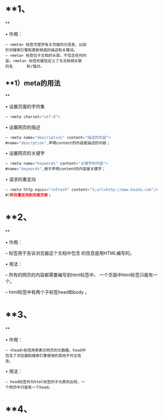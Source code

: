 # **1、<meta>
**

• 作用：


```
– <meta> 标签可提供有关页面的元信息，比如
针对搜索引擎和更新频度的描述和关键词。
– <meta> 标签位于文档的头部，不包含任何内
容。<meta> 标签的属性定义了与文档相关联
的名		称/值对。
```

## **1）meta的用法
**

• 设置页面的字符集


```javascript
– <meta charset="utf-8">
```

• 设置网页的描述

```javascript
– <meta name="description" content="描述的内容">
#name="descrption",声明content的内容是描述的内容；
```

• 设置网页的关键字

```javascript
– <meta name="keywords" content="关键字的内容">	
#name="keywords",用于声明content的内容是关键字；
```

• 请求的重定向


```javascript
– <meta http-equiv="refresh" content="5;url=http://www.baidu.com"/>
#5秒后重定向到百度页面；
```

# **2、<html>
**

• 作用：


– <html>标签用于告诉浏览器这个文档中包含
的信息是用HTML编写的。


• 用法：


– 所有的网页的内容都需要编写到html标签中，
一个页面中html标签只能有一个。


– html标签中有两个子标签head和body 。


# **3、<head>
**

• 作用：


```
– <head>标签用来表示网页的元数据，head中
包含了浏览器和搜索引擎使用的其他不可见信
息。
```

• 用法：


```
– head标签作为html标签的子元素的出现，一
个网页中只能有一个head。
```

# **4、<title>
**

• 作用：


```
– <title>标签表示网页的标题，一般会在网页的标
题栏上显示。
– title标签中的文字，是页面优化的最重要因素。在
搜索引擎的搜索时最先看到的、最醒目的内容。
```

• 用法：


– 建议将title标签紧贴着head标签编写，这样搜索
引擎可以快速检索到标题标签。


– 网站中的多个页面的title也不应该重复，这样不利
于搜索隐藏检索。


# **5、<body>
**

• 作用：


– <body>标签用来设置网页的主体，所有在页
面中能看到的内容都应该编写到body标签中。


• 用法：


– body标签作为html的子标签使用。


# **6、<h1>~<h6>
**

• 作用：


– h1~h6都是网页中的标题标签，用来表示网页
中的一个标题，不同的是，从h1~h6重要性越


来越低。


– 标题标签相当于正文的标题，通常认为重要性
仅次于页面的title。


– 一般标题标签我们只会使用到h3，h3以后的标
题标签对于搜索引擎就没有什么意义了。


– 一个页面中只会使用一个h1标签。


# **7、<p>段落
**

• 作用：


– <p>标签表示网页中的一个段落。


– 一般浏览器会在段落的前和后各加上一个换行，
也就是段落会在页面中自成一行。


# **8、<br />换行
**

• 作用


– <br />标签表示一个换行标签，使用br标签可
以使br标签后的内容另起一行。


# **9、<hr />水平线
**

• 作用：


– <hr />标签是水平线标签，使用hr标签可以在
页面中打印一条水平线，水平线可以将页面分


成上下两个部分。


# **10、<img />图片
**

• 作用：


– < img />标签是图片标签，可以用来向页面中
引入一张外部的图片。


• 属性：


```javascript
– src
		:指向一个外部的图片的路径。
    路径：../表示相对于网页位置上一层路径；
    <img src="../image/wyp.jpg" alt="图片不能显示"  >  #如图一；
    
– alt
		:图片的描述,图片不能显示时，有效；
-width		:设置图片的宽度，单位px;
-height		：设置图片的高度,单位px;如果高和宽，只写一个，图片会自动调整宽高；
<img src="image/wyp.jpg" alt="图片不能显示" width="100px">
```

# **图1：**

![](images/WEBRESOURCE5b7ba76412a2021d14c0d69ab2dd7e09截图.png)

# **11、<a>超链接
**

• 作用：


– <a>标签是超链接标签，通过a标签，可以快
速跳转到其他页面。


# **• 属性：
**

```javascript
– href
		： 指向一个链接地址，可以是id值；
– target
		：设置打开目标页面的位置，
    可选值：
    _blank		新的窗口中更新；
    
_self		当前窗口，更新；
    tom		在内联窗口中显示，其中iframe的name="tom";
<a href="http://www.baidu.com" target="tom">我是一个超链接</a>
<iframe  src="..." name="tom" >
```

# **12、实体
**

• 在HTML中预留了一些字符。


• 这些预留字符是不能在网页中直接使用的。


• 比如<和>,我们不能直接在页面中使用<和
>号，因为浏览器会将它解析为html标签。


• 为了可以使用这些预留字符，我们必须在
html中使用字符实体。


• 语法: &实体名;





```javascript
• 小于号<
			– &lt;	#small,l;
• 大于号>
			– &gt;	#big ,g;	
• 空格
			– &nbsp;
• 和符号&
			– &amp;
• 版权©
			– &copy;
• 引号”
			– &quot;
• 注册商标®
			– &reg;
• 商标™
			– &trade;
```

# **13、<center>**

```javascript
<center>我在中间</center>	#此标签中的内容，均在网页中间显示；
```

# **14、<iframe>内联框架**

# **(现实开发中，不推荐使用，因为内联框架中的内容，不会被搜索引擎检索）**

```javascript
<iframe src="second.jsp"></iframe>
属性：
    -src		:指定一个外部页面的路径，可以使用相对路径；
    -width		:设定宽度；
    -height	：设定高度；
    -name		:指定一个name属性；
```

```javascript
<body>
	<h1>dhsjdhjd test.jsp</h1>
	小于号: &lt; <br>
	大于号：&gt; <br>
	
	<iframe src="second.jsp"></iframe>
</body>
```

![](images/WEBRESOURCEe0705f747dd5047aa435a93adf0f2879截图.png)